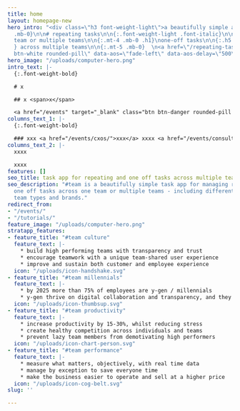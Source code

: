 ```yaml
---
title: home
layout: homepage-new
hero_intro: "<div class=\"h3 font-weight-light\">a beautifully simple app for</div>\n\n{:.mt-4
  .mb-0}\n\n# repeating tasks\n\n{:.font-weight-light .font-italic}\n\n##### for one
  team or multiple teams\n\n{:.mt-4 .mb-0 .h1}\none-off tasks\n\n{:.h5  .font-weight-light
  } across multiple teams\n\n{:.mt-5 .mb-0}  \n<a href=\"/repeating-tasks\" class=\"btn
  btn-white rounded-pill\" data-aos=\"fade-left\" data-aos-delay=\"500\">learn more</a>"
hero_image: "/uploads/computer-hero.png"
intro_text: |-
  {:.font-weight-bold}

  # x

  ## x <span>x</span>

  <a href="/events" target="_blank" class="btn btn-danger rounded-pill mt-3">Book an event</a>
columns_text_1: |-
  {:.font-weight-bold}

  ### xxx <a href="/events/cxos/">xxx</a> xxxx <a href="/events/consultants/">xxx</a> xxxx
columns_text_2: |-
  xxxx

  xxxx
features: []
seo_title: task app for repeating and one off tasks across multiple teams
seo_description: "#team is a beautifully simple task app for managing repeating and
  one off tasks across one team or multiple teams - including different time zones,
  team types and brands."
redirect_from:
- "/events/"
- "/tutorials/"
feature_image: "/uploads/computer-hero.png"
stratapp_features:
- feature_title: "#team culture"
  feature_text: |-
    * build high performing teams with transparency and trust
    * encourage teamwork with a unique team-shared user experience
    * improve and sustain both customer and employee experience
  icon: "/uploads/icon-handshake.svg"
- feature_title: "#team millennials"
  feature_text: |-
    * by 2025 more than 75% of employees are y-gen / millennials
    * y-gen thrive on digital collaboration and transparency, and they are happy to be accountable if we make the expectations on them clear
  icon: "/uploads/icon-thumbsup.svg"
- feature_title: "#team productivity"
  feature_text: |-
    * increase productivity by 15-30%, whilst reducing stress
    * create healthy competition across individuals and teams
    * prevent lazy team members from demotivating high performers
  icon: "/uploads/icon-chart-person.svg"
- feature_title: "#team performance"
  feature_text: |-
    * measure what matters, objectively, with real time data
    * manage by exception to save everyone time
    * make the business easier to operate and sell at a higher price
  icon: "/uploads/icon-cog-belt.svg"
slug: ''

---
```

